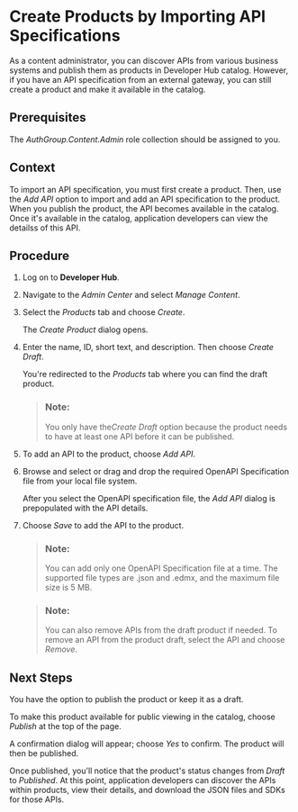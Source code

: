 <!-- loio961d39e57aff4e02b38447651ce64fc6 -->

# Create Products by Importing API Specifications

As a content administrator, you can discover APIs from various business systems and publish them as products in Developer Hub catalog. However, if you have an API specification from an external gateway, you can still create a product and make it available in the catalog.



<a name="loio961d39e57aff4e02b38447651ce64fc6__prereq_b2r_4hj_ncc"/>

## Prerequisites

The *AuthGroup.Content.Admin* role collection should be assigned to you.



## Context

To import an API specification, you must first create a product. Then, use the *Add API* option to import and add an API specification to the product. When you publish the product, the API becomes available in the catalog. Once it's available in the catalog, application developers can view the detailss of this API.



## Procedure

1.  Log on to **Developer Hub**.

2.  Navigate to the *Admin Center* and select *Manage Content*.

3.  Select the *Products* tab and choose *Create*.

    The *Create Product* dialog opens.

4.  Enter the name, ID, short text, and description. Then choose *Create Draft*.

    You're redirected to the *Products* tab where you can find the draft product.

    > ### Note:  
    > You only have the*Create Draft* option because the product needs to have at least one API before it can be published.

5.  To add an API to the product, choose *Add API*.

6.  Browse and select or drag and drop the required OpenAPI Specification file from your local file system.

    After you select the OpenAPI specification file, the *Add API* dialog is prepopulated with the API details.

7.  Choose *Save* to add the API to the product.

    > ### Note:  
    > You can add only one OpenAPI Specification file at a time. The supported file types are .json and .edmx, and the maximum file size is 5 MB.

    > ### Note:  
    > You can also remove APIs from the draft product if needed. To remove an API from the product draft, select the API and choose *Remove*.




<a name="loio961d39e57aff4e02b38447651ce64fc6__postreq_js1_2lr_ncc"/>

## Next Steps

You have the option to publish the product or keep it as a draft.

To make this product available for public viewing in the catalog, choose *Publish* at the top of the page.

A confirmation dialog will appear; choose *Yes* to confirm. The product will then be published.

Once published, you'll notice that the product's status changes from *Draft* to *Published*. At this point, application developers can discover the APIs within products, view their details, and download the JSON files and SDKs for those APIs.

